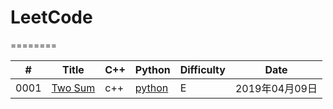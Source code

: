 # LeetCode
========


| # | Title | C++ | Python | Difficulty | Date
|---| ----- | --- | ------ | ---------- | --- |
|0001|[Two Sum](https://leetcode.com/problems/two-sum/) | c++ | [python](./solution/leetcode.py) | E | 2019年04月09日 |
